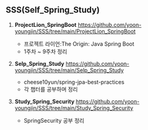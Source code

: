 ## SSS(Self_Spring_Study)

1. **ProjectLion_SpringBoot** https://github.com/yoon-youngjin/SSS/tree/main/ProjectLion_SpringBoot
    - 프로젝트 라이언:The Origin: Java Spring Boot
    - 1주차 ~ 9주차 정리 

2. **Selp_Spring_Study** https://github.com/yoon-youngjin/SSS/tree/main/Selp_Spring_Study
   - cheese10yun/spring-jpa-best-practices
   - 각 챕터를 공부하며 정리

3. **Study_Spring_Security** https://github.com/yoon-youngjin/SSS/tree/main/Study_Spring_Security
   - SpringSecurity 공부 정리
